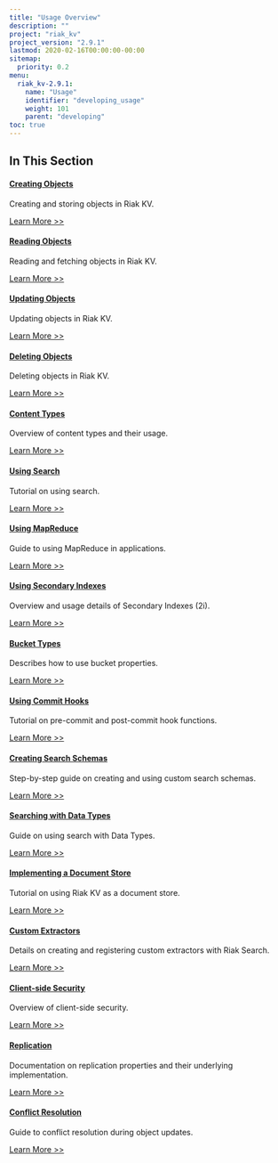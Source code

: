 ```yaml
---
title: "Usage Overview"
description: ""
project: "riak_kv"
project_version: "2.9.1"
lastmod: 2020-02-16T00:00:00-00:00
sitemap:
  priority: 0.2
menu:
  riak_kv-2.9.1:
    name: "Usage"
    identifier: "developing_usage"
    weight: 101
    parent: "developing"
toc: true
---
```


## In This Section

#### [Creating Objects](./creating-objects)

Creating and storing objects in Riak KV.

[Learn More >>](./creating-objects)

#### [Reading Objects](./reading-objects)

Reading and fetching objects in Riak KV.

[Learn More >>](./reading-objects)

#### [Updating Objects](./updating-objects)

Updating objects in Riak KV.

[Learn More >>](./updating-objects)

#### [Deleting Objects](./deleting-objects)

Deleting objects in Riak KV.

[Learn More >>](./deleting-objects)

#### [Content Types](./content-types)

Overview of content types and their usage.

[Learn More >>](./content-types)

#### [Using Search](./search)

Tutorial on using search.

[Learn More >>](./search)

#### [Using MapReduce](./mapreduce)

Guide to using MapReduce in applications.

[Learn More >>](./mapreduce)

#### [Using Secondary Indexes](./secondary-indexes)

Overview and usage details of Secondary Indexes (2i).

[Learn More >>](./secondary-indexes)

#### [Bucket Types](./bucket-types)

Describes how to use bucket properties.

[Learn More >>](./bucket-types)

#### [Using Commit Hooks](./commit-hooks)

Tutorial on pre-commit and post-commit hook functions.

[Learn More >>](./commit-hooks)

#### [Creating Search Schemas](./search-schemas)

Step-by-step guide on creating and using custom search schemas.

[Learn More >>](./search-schemas)

#### [Searching with Data Types](./searching-data-types)

Guide on using search with Data Types.

[Learn More >>](./searching-data-types)

#### [Implementing a Document Store](./document-store)

Tutorial on using Riak KV as a document store.

[Learn More >>](./document-store)

#### [Custom Extractors](./custom-extractors)

Details on creating and registering custom extractors with Riak Search.

[Learn More >>](./custom-extractors)

#### [Client-side Security](./security)

Overview of client-side security.

[Learn More >>](./security)

#### [Replication](./replication)

Documentation on replication properties and their underlying implementation.

[Learn More >>](./replication)

#### [Conflict Resolution](./conflict-resolution)

Guide to conflict resolution during object updates.

[Learn More >>](./conflict-resolution)

